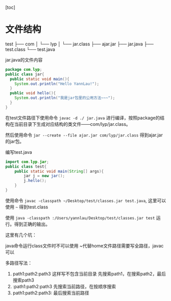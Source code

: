 [toc]

# 文件结构

test
├── com
│   └── lyp
│       └── jar.class
├── ajar.jar
├── jar.java
├── test.class
└── test.java

jar.java的文件内容

```java
package com.lyp;
public class jar{
  public static void main(){
    System.out.println("Hello YannLau!");
  }
  public void hello(){
	System.out.println("我是jar包里的公用方法~~~");
  }
}
```

在test文件路径下使用命令 `javac -d ./ jar.java` 进行编译，按照package的结构在当前目录下生成对应结构的类文件——com/lyp/jar.class。

然后使用命令 `jar --create --file ajar.jar com/lyp/jar.class` 得到ajar.jar的jar包。

编写test.java

```java
import com.lyp.jar;
public class test{
	public static void main(String[] args){
		jar j = new jar();
		j.hello();
	}
}
```

使用命令 `javac -classpath ~/Desktop/test/classes.jar test.java`, 这里可以使用 `~` 得到test.class

使用  `java -classpath :/Users/yannlau/Desktop/test/classes.jar test` 运行。得到正确的输出。



这里有几个坑：

java命令运行class文件时不可以使用 ~代替home文件路径需要写全路径，javac可以

多路径写法：

1. path1:path2:path3  这样写不包含当前目录 先搜索path1，在搜索path2，最后搜索path3
2. :path1:path2:path3 先搜索当前路径，在按顺序搜索
3. path1:path2:path3: 最后搜索当前路径